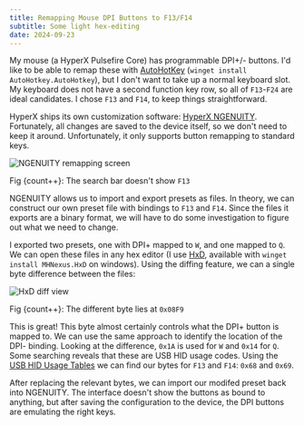 ```yaml
---
title: Remapping Mouse DPI Buttons to F13/F14
subtitle: Some light hex-editing
date: 2024-09-23
---
```


<script>
import Caption from '$lib/Caption.svelte';
let count = 1;
</script>

My mouse (a HyperX Pulsefire Core) has programmable DPI+/- buttons. I'd like to be able to remap these with [AutoHotKey](https://www.autohotkey.com/) (`winget install AutoHotkey.AutoHotkey`), but I don't want to take up a normal keyboard slot. My keyboard does not have a second function key row, so all of `F13`-`F24` are ideal candidates. I chose `F13` and `F14`, to keep things straightforward.

HyperX ships its own customization software: [HyperX NGENUITY](https://hyperx.com/pages/ngenuity). Fortunately, all changes are saved to the device itself, so we don't need to keep it around. Unfortunately, it only supports button remapping to standard keys.

![NGENUITY remapping screen](/p/mouse-remapping/ngenuity.webp)
<Caption>Fig {count++}: The search bar doesn't show <code>F13</code></Caption>

NGENUITY allows us to import and export presets as files. In theory, we can construct our own preset file with bindings to `F13` and `F14`. Since the files it exports are a binary format, we will have to do some investigation to figure out what we need to change.

I exported two presets, one with DPI+ mapped to `W`, and one mapped to `Q`.  We can open these files in any hex editor (I use [HxD](https://mh-nexus.de/en/hxd/), available with `winget install MHNexus.HxD` on windows).
Using the diffing feature, we can a single byte difference between the files:

![HxD diff view](/p/mouse-remapping/hexedit.png)
<Caption>Fig {count++}: The different byte lies at <code>0x08F9</code></Caption>

This is great! This byte almost certainly controls what the DPI+ button is mapped to. We can use the same approach to identify the location of the DPI- binding.
Looking at the difference, `0x1A` is used for `W` and `0x14` for `Q`. Some searching reveals that these are USB HID usage codes. Using the [USB HID Usage Tables](https://www.usb.org/sites/default/files/documents/hut1_12v2.pdf) we can find our bytes for `F13` and `F14`: `0x68` and `0x69`.

After replacing the relevant bytes, we can import our modifed preset back into NGENUITY. The interface doesn't show the buttons as bound to anything, but after saving the configuration to the device, the DPI buttons are emulating the right keys.